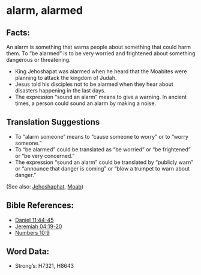 # alarm, alarmed

## Facts:

An alarm is something that warns people about something that could harm them. To “be alarmed” is to be very worried and frightened about something dangerous or threatening.

* King Jehoshapat was alarmed when he heard that the Moabites were planning to attack the kingdom of Judah.
* Jesus told his disciples not to be alarmed when they hear about disasters happening in the last days.
* The expression “sound an alarm” means to give a warning. In ancient times, a person could sound an alarm by making a noise.

## Translation Suggestions

* To “alarm someone” means to “cause someone to worry” or to “worry someone.”
* To “be alarmed” could be translated as “be worried” or “be frightened” or “be very concerned.”
* The expression “sound an alarm” could be translated by “publicly warn” or “announce that danger is coming” or “blow a trumpet to warn about danger.”

(See also: [Jehoshaphat](../names/jehoshaphat.md), [Moab](../names/moab.md))

## Bible References:

* [Daniel 11:44-45](rc://en/tn/help/dan/11/44)
* [Jeremiah 04:19-20](rc://en/tn/help/jer/04/19)
* [Numbers 10:9](rc://en/tn/help/num/10/9)

## Word Data:

* Strong’s: H7321, H8643
